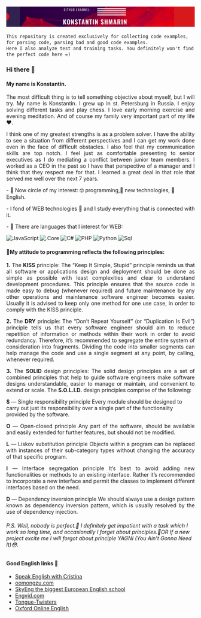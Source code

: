 [![KONSTANTIN SHMARIN](https://raw.githubusercontent.com/KonstantinShmarin/KonstantinShmarin/main/assets/ks.png)](https://github.com/KonstantinShmarin)

``` 
This repository is created exclusively for collecting code examples, for parsing code, parsing bad and good code examples. 
Here I also analyze test and training tasks. You definitely won't find the perfect code here =)
```
### Hi there 👋
#### My name is Konstantin.
<p align="justify">
The most difficult thing is to tell something objective about myself, but I will try.
My name is Konstantin. I grew up in st. Petersburg in Russia. I enjoy solving different tasks and play chess. I love early morning exercise and evening meditation.
And of course my family very important part of my life ❤️.
</p>

<p align="justify">
I think one of my greatest strengths is as a problem solver.
I have the ability to see a situation from different perspectives and I can get my work done even in the face of difficult obstacles.
I also feel that my communication skills are top notch.
I feel just as comfortable presenting to senior executives as I do mediating a conflict between junior team members.
I worked as a CEO in the past so I have that perspective of a manager and I think that they respect me for that.
I learned a great deal in that role that served me well over the next 7 years.
</p>
<p>
- 🔭 Now circle of my interest: 🤓 programming,🚀 new technologies, 🤩 English.
</p>
<p>
- I fond of WEB technologies 💪 and I study everything that is connected with it.
</p>
<p>
- 💼 There are languages that I interest for WEB:
</p>

![JavaScript](https://img.shields.io/badge/-JavaScript-090909?style=for-the-badge&logo=JavaScript&logoColor=E9D54D)
![.Core](https://img.shields.io/badge/-Core-090909?style=for-the-badge&logo=.net&logoColor=E5D3FF)
![C#](https://img.shields.io/badge/-sharp-090909?style=for-the-badge&logo=C%2b%2b&logoColor=6600CC)
![PHP](https://img.shields.io/badge/-PHP-090909?style=for-the-badge&logo=php&logoColor=00648B)
![Python](https://img.shields.io/badge/-Python-090909?style=for-the-badge&logo=Python&logoColor=00FF00)
![Sql](https://img.shields.io/badge/-Sql-090909?style=for-the-badge&logo=sql&logoColor=00648B)


#### 🚩My attitude to programming reflects the following principles:
<p align="justify">
<b>1.</b> The <b>KISS</b> principle:
The “Keep It Simple, Stupid” principle reminds us that all software or applications design and deployment should be done as simple as possible with least complexities and clear to understand development procedures.
This principle ensures that the source code is made easy to debug (whenever required) and future maintenance by any other operations and maintenance software engineer becomes easier.
Usually it is advised to keep only one method for one use case, in order to comply with the KISS principle.
</p>
<p align="justify">
<b>2.</b> The <b>DRY</b> principle:
The “Don’t Repeat Yourself” (or “Duplication Is Evil”) principle tells us that every software engineer should aim
to reduce repetition of information or methods within their work in order to avoid redundancy.
Therefore, it’s recommended to segregate the entire system of consideration into fragments.
Dividing the code into smaller segments can help manage the code and use a single segment at any point, by calling, whenever required.
</p>
<p align="justify">
<b>3.</b> The <b>SOLID</b> design principles:
The solid design principles are a set of combined principles that help to guide software engineers make software designs understandable, easier to manage or maintain, and convenient to extend or scale.
The <b>S.O.L.I.D.</b> design principles comprise of the following:
<p align="justify">

<b>S</b> — Single responsibility principle
Every module should be designed to carry out just its responsibility over a single part of the functionality provided by the software.
</p>

<p align="justify">
<b>O</b> — Open-closed principle
Any part of the software, should be available and easily extended for further features, but should not be modified.
</p>

<p align="justify">
<b>L</b> — Liskov substitution principle
Objects within a program can be replaced with instances of their sub-category types without changing the accuracy of that specific program.
</p>

<p align="justify">
<b>I</b> — Interface segregation principle
It’s best to avoid adding new functionalities or methods to an existing interface. Rather it’s recommended to incorporate a new interface and permit the classes to implement different interfaces based on the need.
</p>

<p align="justify">
<b>D</b> — Dependency inversion principle
We should always use a design pattern known as dependency inversion pattern, which is usually resolved by the use of dependency injection.
</p>

###### P.S. Well, nobody is perfect.🤔 I definitely get impatient with a task which I work so long time,  and occasionally I forget about principles.🤫OR If a new project excite me I will forgot about principle YAGNI (You Ain’t Gonna Need It)😳.

 #### Good English links 🌱

- [ Speak English with Cristina](https://christinarebuffet.com/)
- [ oomongzu.com](https://christinarebuffet.com/)
- [ SkyEng the biggest European English school](https://skyeng.ru/invite/4d7a59354e5459334f513d3d)
- [ Engvid.com](https://www.engvid.com/)
- [ Tongue-Twisters](https://www.teachingenglish.org.uk/tongue-twisters)
- [ Oxford Online English](https://www.youtube.com/channel/UCNbeSPp8RYKmHUliYBUDizg)


<!--
**KonstantinShmarin/KonstantinShmarin** is a ✨ _special_ ✨ repository because its `README.md` (this file) appears on your GitHub profile.

Here are some ideas to get you started:

- 🔭 I’m currently working on ...
- 🌱 I’m currently learning ...
- 👯 I’m looking to collaborate on ...
- 🤔 I’m looking for help with ...
- 💬 Ask me about ...
- 📫 How to reach me: ...
- 😄 Pronouns: ...
- ⚡ Fun fact: ...
-->


